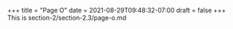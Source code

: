 +++
title = "Page O"
date = 2021-08-29T09:48:32-07:00
draft = false
+++
This is section-2/section-2.3/page-o.md
